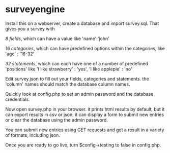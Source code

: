 # surveyengine

Install this on a webserver, create a database
and import survey.sql. That gives you
a survey with 

*8 fields*, 
which can have a value
like 'name':'john'

*16 categories*, 
which can have predefined options within the categories,
like 'age' : '16-32'

*32 statements*,
which can each have one of a number of predefined 'positions'
like 'I like strawberry' : 'yes', 'I like applepie' : 'no'

Edit survey.json to fill out your 
fields, categories and statements.
the 'column' names should match the 
database column names.

Quickly look at config.php to set
an admin password and the database
credentials.

Now open survey.php in your browser. it
prints html results by default, but it
can export results in csv or json,
it can display a form to submit
new entries or clear the database
using the admin password.

You can submit new entries using GET 
requests and get a result in a variety
of formats, including json.

Once you are ready to go live, turn
$config->testing to false in config.php.





